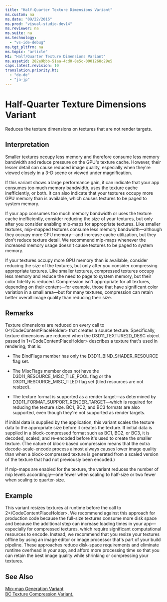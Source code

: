 ```yaml
---
title: "Half-Quarter Texture Dimensions Variant"
ms.custom: na
ms.date: "09/22/2016"
ms.prod: "visual-studio-dev14"
ms.reviewer: na
ms.suite: na
ms.technology: 
  - "vs-ide-debug"
ms.tgt_pltfrm: na
ms.topic: "article"
H1: "Half/Quarter Texture Dimensions Variant"
ms.assetid: 282e9bbb-51aa-4cd0-8e5c-0901268c29e5
caps.latest.revision: 10
translation.priority.ht: 
  - "de-de"
  - "ja-jp"
---
```

# Half-Quarter Texture Dimensions Variant
Reduces the texture dimensions on textures that are not render targets.  
  
## Interpretation  
 Smaller textures occupy less memory and therefore consume less memory bandwidth and reduce pressure on the GPU's texture cache. However, their lesser detail can cause reduced image quality, especially when they're viewed closely in a 3-D scene or viewed under magnification.  
  
 If this variant shows a large performance gain, it can indicate that your app consumes too much memory bandwidth, uses the texture cache inefficiently, or both. It can also indicate that your textures occupy more GPU memory than is available, which causes textures to be paged to system memory.  
  
 If your app consumes too much memory bandwidth or uses the texture cache inefficiently, consider reducing the size of your textures, but only after you consider enabling mip-maps for appropriate textures. Like smaller textures, mip-mapped textures consume less memory bandwidth—although they occupy more GPU memory—and increase cache utilization, but they don't reduce texture detail. We recommend mip-maps whenever the increased memory usage doesn't cause textures to be paged to system memory.  
  
 If your textures occupy more GPU memory than is available, consider reducing the size of the textures, but only after you consider compressing appropriate textures. Like smaller textures, compressed textures occupy less memory and reduce the need to page to system memory, but their color fidelity is reduced. Compression isn't appropriate for all textures, depending on their content—for example, those that have significant color variation in a small area—but for many textures, compression can retain better overall image quality than reducing their size.  
  
## Remarks  
 Texture dimensions are reduced on every call to <CodeContentPlaceHolder>0\</CodeContentPlaceHolder> that creates a source texture. Specifically, texture dimensions are reduced when the D3D11_TEXTURE2D_DESC object passed in <CodeContentPlaceHolder>1\</CodeContentPlaceHolder> describes a texture that's used in rendering; that is:  
  
-   The BindFlags member has only the D3D11_BIND_SHADER_RESOURCE flag set.  
  
-   The MiscFlags member does not have the D3D11_RESOURCE_MISC_TILE_POOL flag or the D3D11_RESOURCE_MISC_TILED flag set (tiled resources are not resized).  
  
-   The texture format is supported as a render target—as determined by D3D11_FORMAT_SUPPORT_RENDER_TARGET—which is required for reducing the texture size. BC1, BC2, and BC3 formats are also supported, even though they're not supported as render targets.  
  
 If initial data is supplied by the application, this variant scales the texture data to the appropriate size before it creates the texture. If initial data is supplied in a block-compressed format such as BC1, BC2, or BC3, it is decoded, scaled, and re-encoded before it's used to create the smaller texture. (The nature of block-based compression means that the extra decode-scale-encode process almost always causes lower image quality than when a block-compressed texture is generated from a scaled version of the texture that had not previously been encoded.)  
  
 If mip-maps are enabled for the texture, the variant reduces the number of mip levels accordingly—one fewer when scaling to half-size or two fewer when scaling to quarter-size.  
  
## Example  
 This variant resizes textures at runtime before the call to <CodeContentPlaceHolder>2\</CodeContentPlaceHolder>. We recommend against this approach for production code because the full-size textures consume more disk space and because the additional step can increase loading times in your app—especially for compressed textures, which require significant computational resources to encode. Instead, we recommend that you resize your textures offline by using an image editor or image processor that's part of your build pipeline. These approaches reduce disk-space requirements and eliminate runtime overhead in your app, and afford more processing time so that you can retain the best image quality while shrinking or compressing your textures.  
  
## See Also  
 [Mip-map Generation Variant](../vs140/mip-map-generation-variant.md)   
 [BC Texture Compression Variant.](../vs140/bc-texture-compression-variant.md)